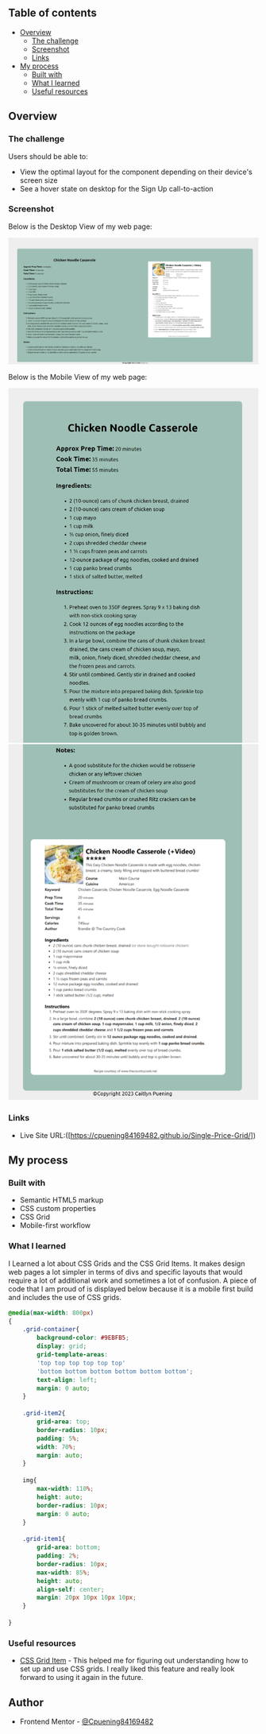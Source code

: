 ## Table of contents

- [Overview](#overview)
  - [The challenge](#the-challenge)
  - [Screenshot](#screenshot)
  - [Links](#links)
- [My process](#my-process)
  - [Built with](#built-with)
  - [What I learned](#what-i-learned)
  - [Useful resources](#useful-resources)


## Overview

### The challenge

Users should be able to:

- View the optimal layout for the component depending on their device's screen size
- See a hover state on desktop for the Sign Up call-to-action

### Screenshot
Below is the Desktop View of my web page:

![Desktop view](/images/betterCSS.png)

Below is the Mobile View of my web page:

![Mobile view](/images/mobile1.png)
![Mobile view](/images/mobile2.png)

### Links

- Live Site URL:([https://cpuening84169482.github.io/Single-Price-Grid/])

## My process

### Built with

- Semantic HTML5 markup
- CSS custom properties
- CSS Grid
- Mobile-first workflow

### What I learned

I Learned a lot about CSS Grids and the CSS Grid Items. It makes design web pages a lot simpler in terms of divs and specific layouts that would require a lot of additional work and sometimes a lot of confusion. A piece of code that I am proud of is displayed below because it is a mobile first build and includes the use of CSS grids.


```css
@media(max-width: 800px)
{
	.grid-container{
		background-color: #9EBFB5;
		display: grid;
		grid-template-areas: 
		'top top top top top top'
		'bottom bottom bottom bottom bottom bottom';
		text-align: left;
		margin: 0 auto;
	}
	
	.grid-item2{
		grid-area: top;
		border-radius: 10px;
		padding: 5%;
		width: 70%;
		margin: auto;
	}

	img{
		max-width: 110%;
		height: auto;
		border-radius: 10px;
		margin: 0 auto;
	}

	.grid-item1{
		grid-area: bottom;
		padding: 2%;
		border-radius: 10px;
		max-width: 85%;
		height: auto;
		align-self: center;
		margin: 20px 10px 10px 10px;
	}
	
}
```


### Useful resources

- [CSS Grid Item](https://www.w3schools.com/css/css_grid_item.asp) - This helped me for figuring out understanding how to set up and use CSS grids. I really liked this feature and really look forward to using it again in the future.


## Author
- Frontend Mentor - [@Cpuening84169482](https://www.frontendmentor.io/profile/Cpuening84169482)


